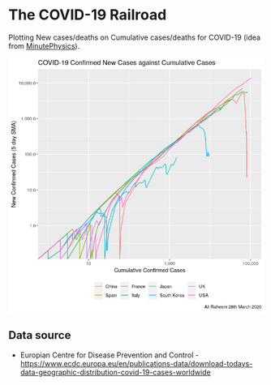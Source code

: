 # The COVID-19 Railroad

Plotting New cases/deaths on Cumulative cases/deaths for COVID-19 (idea from [MinutePhysics](https://www.youtube.com/watch?v=54XLXg4fYsc)).

![Plot](COVID-19_loglog.png)

## Data source

* Europian Centre for Disease Prevention and Control - https://www.ecdc.europa.eu/en/publications-data/download-todays-data-geographic-distribution-covid-19-cases-worldwide
